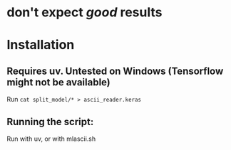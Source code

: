 # don't expect *good* results
# Installation
## Requires uv. Untested on Windows (Tensorflow might not be available)
Run `cat split_model/* > ascii_reader.keras`
## Running the script:
Run with uv, or with mlascii.sh
